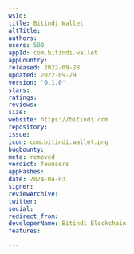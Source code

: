 ```yaml
---
wsId: 
title: Bitindi Wallet
altTitle: 
authors: 
users: 500
appId: com.bitindi.wallet
appCountry: 
released: 2022-09-28
updated: 2022-09-29
version: '0.1.0'
stars: 
ratings: 
reviews: 
size: 
website: https://bitindi.com
repository: 
issue: 
icon: com.bitindi.wallet.png
bugbounty: 
meta: removed
verdict: fewusers
appHashes: 
date: 2024-04-03
signer: 
reviewArchive: 
twitter: 
social: 
redirect_from: 
developerName: Bitindi Blockchain
features: 

---
```


